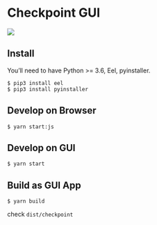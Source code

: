 # Checkpoint GUI

![](./sample.png)

## Install

You’ll need to have Python >= 3.6, Eel, pyinstaller.

```
$ pip3 install eel
$ pip3 install pyinstaller
```

## Develop on Browser

```
$ yarn start:js
```

## Develop on GUI

```
$ yarn start
```

## Build as GUI App

```
$ yarn build
```

check `dist/checkpoint`

